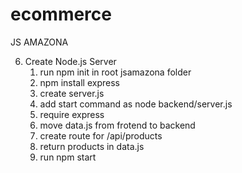 # ecommerce

JS AMAZONA

6. Create Node.js Server
    1. run npm init in root jsamazona folder
    2. npm install express
    3. create server.js
    4. add start command as node backend/server.js
    5. require express
    6. move data.js from frotend to backend
    7. create route for /api/products
    8. return products in data.js
    9. run npm start


 